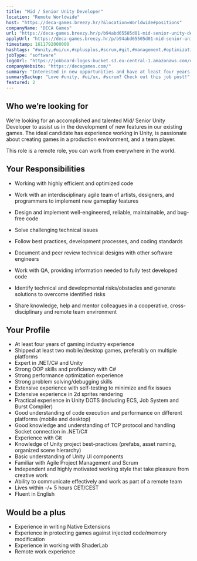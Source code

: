 ```yaml
---
title: "Mid / Senior Unity Developer"
location: "Remote Worldwide"
host: "https://deca-games.breezy.hr/?&location=Worldwide#positions"
companyName: "DECA Games"
url: "https://deca-games.breezy.hr/p/b94abd65505d01-mid-senior-unity-developer-m-f-d"
applyUrl: "https://deca-games.breezy.hr/p/b94abd65505d01-mid-senior-unity-developer-m-f-d/apply"
timestamp: 1611792000000
hashtags: "#unity,#ui/ux,#cplusplus,#scrum,#git,#management,#optimization,#English"
jobType: "software"
logoUrl: "https://jobboard-logos-bucket.s3.eu-central-1.amazonaws.com/deca-games"
companyWebsite: "https://decagames.com/"
summary: "Interested in new opportunities and have at least four years of gaming industry experience? DECA Games has a job opening for a Mid / Senior Unity Developer."
summaryBackup: "Love #unity, #ui/ux, #scrum? Check out this job post!"
featured: 2
---
```


## Who we’re looking for

We're looking for an accomplished and talented Mid/ Senior Unity Developer to assist us in the development of new features in our existing games. The ideal candidate has experience working in Unity, is passionate about creating games in a production environment, and a team player.

This role is a remote role, you can work from everywhere in the world.

## Your Responsibilities

*   Working with highly efficient and optimized code

*   Work with an interdisciplinary agile team of artists, designers, and programmers to implement new gameplay features
*   Design and implement well-engineered, reliable, maintainable, and bug-free code
*   Solve challenging technical issues
*   Follow best practices, development processes, and coding standards
*   Document and peer review technical designs with other software engineers
*   Work with QA, providing information needed to fully test developed code
*   Identify technical and developmental risks/obstacles and generate solutions to overcome identified risks
*   Share knowledge, help and mentor colleagues in a cooperative, cross-disciplinary and remote team environment

## Your Profile

*   At least four years of gaming industry experience
*   Shipped at least two mobile/desktop games, preferably on multiple platforms
*   Expert in .NET/C# and Unity
*   Strong OOP skills and proficiency with C#
*   Strong performance optimization experience
*   Strong problem solving/debugging skills
*   Extensive experience with self-testing to minimize and fix issues
*   Extensive experience in 2d sprites rendering
*   Practical experience in Unity DOTS (including ECS, Job System and Burst Compiler)
*   Good understanding of code execution and performance on different platforms (mobile and desktop)
*   Good knowledge and understanding of TCP protocol and handling Socket connection in .NET/C#
*   Experience with Git
*   Knowledge of Unity project best-practices (prefabs, asset naming, organized scene hierarchy)
*   Basic understanding of Unity UI components
*   Familiar with Agile Project Management and Scrum
*   Independent and highly motivated working style that take pleasure from creative work
*   Ability to communicate effectively and work as part of a remote team
*   Lives within -/+ 5 hours CET/CEST
*   Fluent in English

## Would be a plus

*   Experience in writing Native Extensions
*   Experience in protecting games against injected code/memory modification
*   Experience in working with ShaderLab
*   Remote work experience


